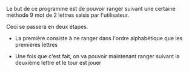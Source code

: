 Le but de ce programme est de pouvoir ranger suivant une certaine méthode 9 mot de 2 lettres saisis par l'utilisateur.

Ceci se passera en deux étapes.

* La première consiste à ne ranger dans l'ordre alphabétique que les premières lettres

* Une fois que c'est fait, on va pouvoir maintenant ranger suivant la deuxième lettre et le tour est jouer
